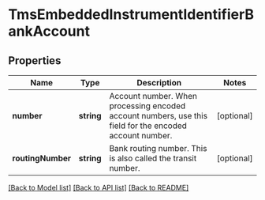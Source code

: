 # TmsEmbeddedInstrumentIdentifierBankAccount

## Properties
Name | Type | Description | Notes
------------ | ------------- | ------------- | -------------
**number** | **string** | Account number.  When processing encoded account numbers, use this field for the encoded account number. | [optional] 
**routingNumber** | **string** | Bank routing number. This is also called the transit number. | [optional] 

[[Back to Model list]](../README.md#documentation-for-models) [[Back to API list]](../README.md#documentation-for-api-endpoints) [[Back to README]](../README.md)



